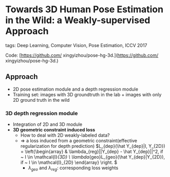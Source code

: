 # Towards 3D Human Pose Estimation in the Wild: a Weakly-supervised Approach

tags: Deep Learning, Computer Vision, Pose Estimation, ICCV 2017

Code: [https://github.com/ xingyizhou/pose-hg-3d.](https://github.com/ xingyizhou/pose-hg-3d.)

## Approach

- 2D pose estimation module and a depth regression module
- Training set: images with 3D groundtruth in the lab + images with only 2D ground truth in the wild

### 3D depth regression module

- Integration of 2D and 3D module
- **3D geometric constraint induced loss**
  - How to deal with 2D weakly-labeled data? 
  - => a loss induced from a geometric constraint(effective regularization for depth prediction) 
  $L_{dep}(\hat Y_{dep}|I, Y_{2D}) = \left\{\begin{array} & \lambda_{reg}||Y_{dep} - \hat Y_{dep}||^2, if ~ I \in \mathcal{I}_{3D}  \\ \lambda_{geo}L_{geo}(\hat Y_{dep}|Y_{2D}), if ~ I \in \mathcal{I}_{2D} \end{array}  \right. $
      - $\lambda_{geo}$ and $\lambda_{reg}$: corresponding loss weights